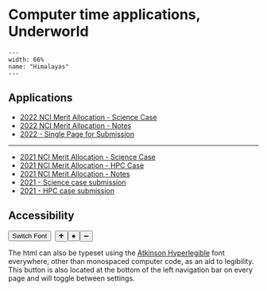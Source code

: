 # Computer time applications, Underworld


```{figure} Figures/Images/UWWebsite2021.png
---
width: 66%
name: "Himalayas"
---
```



## Applications

 - [2022 NCI Merit Allocation - Science Case](2022/2022.Proposal)
 - [2022 NCI Merit Allocation - Notes](2022/2022.Notes)
 - <a href="../_page/2022-2022.Proposal/html/index.html"> 2022 - Single Page for Submission </a>


 ---

 - [2021 NCI Merit Allocation - Science Case](2021/2021.ScienceCase)
 - [2021 NCI Merit Allocation - HPC Case](2021/2021.HistoryWithHPC)
 - [2021 NCI Merit Allocation - Notes](2021/2021.Notes)
 - <a href="../_page/2021-2021.ScienceCase/html/index.html"> 2021 - Science case submission </a>
 - <a href="../_page/2021-2021.HistoryWithHPC/html/index.html"> 2021 - HPC case submission </a>


## Accessibility

<button type="button" onclick="legibleFontSwitcher()">Switch Font</button>&nbsp;&nbsp;<button type="button" onclick="fontScaler(1.1)">&#10133;</button><button type="button" onclick="fontScaler(0.0)">&#9679;</button><button type="button" onclick="fontScaler(0.909)">&#10134;</button>  


The html can also be typeset using the [Atkinson Hyperlegible](https://brailleinstitute.org/freefont) font everywhere, other than monospaced computer code, as an aid to legibility. This button is also located at the bottom of the left navigation bar on every page and will toggle between settings.
